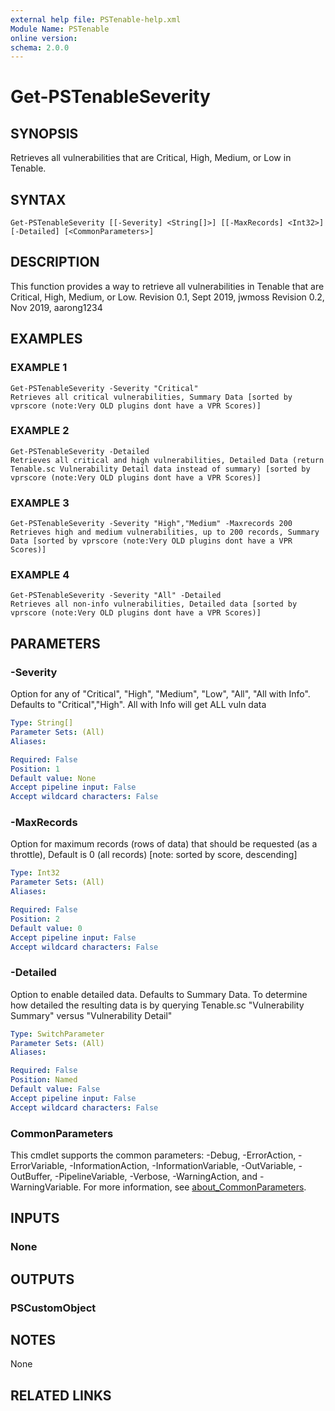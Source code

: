 ```yaml
---
external help file: PSTenable-help.xml
Module Name: PSTenable
online version:
schema: 2.0.0
---
```


# Get-PSTenableSeverity

## SYNOPSIS
Retrieves all vulnerabilities that are Critical, High, Medium, or Low in Tenable.

## SYNTAX

```
Get-PSTenableSeverity [[-Severity] <String[]>] [[-MaxRecords] <Int32>] [-Detailed] [<CommonParameters>]
```

## DESCRIPTION
This function provides a way to retrieve all vulnerabilities in Tenable that are Critical, High,
Medium, or Low.
Revision 0.1, Sept 2019, jwmoss
Revision 0.2, Nov 2019, aarong1234

## EXAMPLES

### EXAMPLE 1
```
Get-PSTenableSeverity -Severity "Critical"
Retrieves all critical vulnerabilities, Summary Data [sorted by vprscore (note:Very OLD plugins dont have a VPR Scores)]
```

### EXAMPLE 2
```
Get-PSTenableSeverity -Detailed
Retrieves all critical and high vulnerabilities, Detailed Data (return Tenable.sc Vulnerability Detail data instead of summary) [sorted by vprscore (note:Very OLD plugins dont have a VPR Scores)]
```

### EXAMPLE 3
```
Get-PSTenableSeverity -Severity "High","Medium" -Maxrecords 200
Retrieves high and medium vulnerabilities, up to 200 records, Summary Data [sorted by vprscore (note:Very OLD plugins dont have a VPR Scores)]
```

### EXAMPLE 4
```
Get-PSTenableSeverity -Severity "All" -Detailed
Retrieves all non-info vulnerabilities, Detailed data [sorted by vprscore (note:Very OLD plugins dont have a VPR Scores)]
```

## PARAMETERS

### -Severity
Option for any of "Critical", "High", "Medium", "Low", "All", "All with Info".
Defaults to "Critical","High". 
All with Info will get ALL vuln data

```yaml
Type: String[]
Parameter Sets: (All)
Aliases:

Required: False
Position: 1
Default value: None
Accept pipeline input: False
Accept wildcard characters: False
```

### -MaxRecords
Option for maximum records (rows of data) that should be requested (as a throttle), Default is 0 (all records) \[note: sorted by score, descending\]

```yaml
Type: Int32
Parameter Sets: (All)
Aliases:

Required: False
Position: 2
Default value: 0
Accept pipeline input: False
Accept wildcard characters: False
```

### -Detailed
Option to enable detailed data.
Defaults to Summary Data.
To determine how detailed the resulting data is by querying Tenable.sc "Vulnerability Summary" versus "Vulnerability Detail"

```yaml
Type: SwitchParameter
Parameter Sets: (All)
Aliases:

Required: False
Position: Named
Default value: False
Accept pipeline input: False
Accept wildcard characters: False
```

### CommonParameters
This cmdlet supports the common parameters: -Debug, -ErrorAction, -ErrorVariable, -InformationAction, -InformationVariable, -OutVariable, -OutBuffer, -PipelineVariable, -Verbose, -WarningAction, and -WarningVariable. For more information, see [about_CommonParameters](http://go.microsoft.com/fwlink/?LinkID=113216).

## INPUTS

### None
## OUTPUTS

### PSCustomObject
## NOTES
None

## RELATED LINKS
